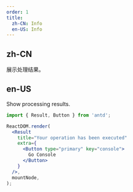 ```yaml
---
order: 1
title:
  zh-CN: Info
  en-US: Info
---
```


## zh-CN

展示处理结果。

## en-US

Show processing results.

```jsx
import { Result, Button } from 'antd';

ReactDOM.render(
  <Result
    title="Your operation has been executed"
    extra={
      <Button type="primary" key="console">
        Go Console
      </Button>
    }
  />,
  mountNode,
);
```
